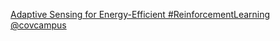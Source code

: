 [Adaptive Sensing for Energy-Efficient #ReinforcementLearning   @covcampus](https://qi.tc/qi/119296)